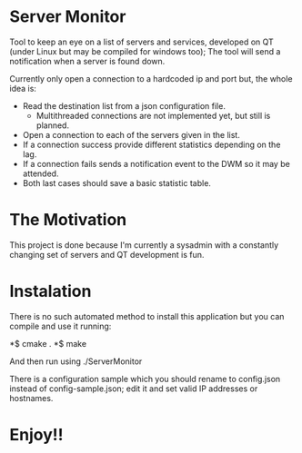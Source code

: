 Server Monitor
==============

Tool to keep an eye on a list of servers and services, developed on QT (under Linux but may be compiled for windows too); The tool will send a notification when a server is found down.

Currently only open a connection to a hardcoded ip and port but, the whole idea is:

  * Read the destination list from a json configuration file.
    - Multithreaded connections are not implemented yet, but still is planned.
  * Open a connection to each of the servers given in the list.
  * If a connection success provide different statistics depending on the lag.
  * If a connection fails sends a notification event to the DWM so it may be attended.
  * Both last cases should save a basic statistic table.

The Motivation
==============

This project is done because I'm currently a sysadmin with a constantly changing set of servers and QT development is fun.


Instalation
===========

There is no such automated method to install this application but you can compile and use it running:

 *$ cmake .
 *$ make

And then run using ./ServerMonitor

There is a configuration sample which you should rename to config.json instead of config-sample.json; edit it and set valid IP addresses or hostnames.

Enjoy!!
=======
